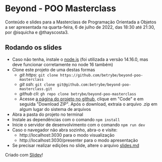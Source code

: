 # Beyond - POO Masterclass

Conteúdo e slides para a Masterclass de Programação Orientada a Objetos a ser apresentada na quarta-feira, 6 de julho de 2022, das 18:30 até 21:30, por @isquicha e @thayscosta3.

## Rodando os slides

- Caso não tenha, instale o [node.js](https://nodejs.org/en/) (foi utilizada a versão 14.16.0, mas deve funcionar corretamente no node 16 também)
- Clone este projeto de uma destas formas
  - *git https*: `git clone https://github.com/betrybe/beyond-poo-masterclass`
  - *git ssh*: `git clone git@github.com:betrybe/beyond-poo-masterclass.git`
  - *github cli*: `gh repo clone betrybe/beyond-poo-masterclass`
  - Acesse [a página do projeto no github](https://github.com/betrybe/beyond-poo-masterclass), clique em "Code" e em seguida "Download ZIP". Após o download, extraia o arquivo .zip em algum lugar do sistema de arquivos 
- Abra a pasta do projeto no terminal
- Instale as dependências com o comando `npm install`
- Inicie o servidor de desenvolvimento com o comando `npm run dev`
- Caso o navegador não abra sozinho, abra-o e visite:
  - http://localhost:3030 para o modo visualização
  - http://localhost:3030/presenter para o modo apresentação
- Se precisar realizar edições no slide, altere o arquivo [slides.md](./slides.md)


Criado com [Slidev](https://sli.dev/)!

